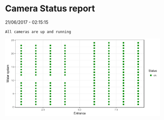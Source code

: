 Camera Status report
================
21/06/2017 - 02:15:15

    All cameras are up and running

![](camreport_files/figure-markdown_github/unnamed-chunk-2-1.png)
